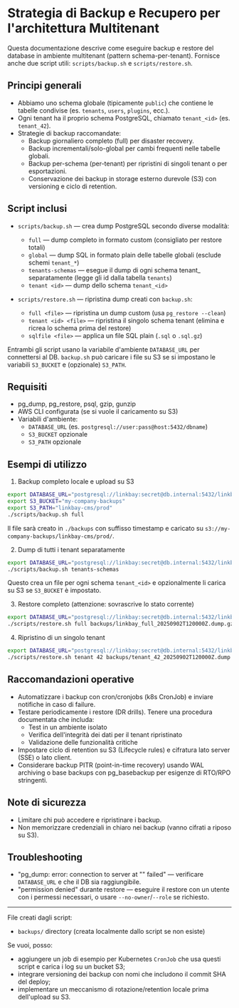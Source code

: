 # Strategia di Backup e Recupero per l'architettura Multitenant

Questa documentazione descrive come eseguire backup e restore del database in ambiente multitenant (pattern schema-per-tenant). Fornisce anche due script utili: `scripts/backup.sh` e `scripts/restore.sh`.

## Principi generali

- Abbiamo uno schema globale (tipicamente `public`) che contiene le tabelle condivise (es. `tenants`, `users`, `plugins`, ecc.).
- Ogni tenant ha il proprio schema PostgreSQL, chiamato `tenant_<id>` (es. `tenant_42`).
- Strategie di backup raccomandate:
  - Backup giornaliero completo (full) per disaster recovery.
  - Backup incrementali/solo-global per cambi frequenti nelle tabelle globali.
  - Backup per-schema (per-tenant) per ripristini di singoli tenant o per esportazioni.
  - Conservazione dei backup in storage esterno durevole (S3) con versioning e ciclo di retention.

## Script inclusi

- `scripts/backup.sh` — crea dump PostgreSQL secondo diverse modalità:
  - `full` — dump completo in formato custom (consigliato per restore totali)
  - `global` — dump SQL in formato plain delle tabelle globali (esclude schemi `tenant_*`)
  - `tenants-schemas` — esegue il dump di ogni schema tenant_<id> separatamente (legge gli id dalla tabella `tenants`)
  - `tenant <id>` — dump dello schema `tenant_<id>`

- `scripts/restore.sh` — ripristina dump creati con `backup.sh`:
  - `full <file>` — ripristina un dump custom (usa `pg_restore --clean`)
  - `tenant <id> <file>` — ripristina il singolo schema tenant (elimina e ricrea lo schema prima del restore)
  - `sqlfile <file>` — applica un file SQL plain (`.sql` o `.sql.gz`)

Entrambi gli script usano la variabile d'ambiente `DATABASE_URL` per connettersi al DB. `backup.sh` può caricare i file su S3 se si impostano le variabili `S3_BUCKET` e (opzionale) `S3_PATH`.

## Requisiti

- pg_dump, pg_restore, psql, gzip, gunzip
- AWS CLI configurata (se si vuole il caricamento su S3)
- Variabili d'ambiente:
  - `DATABASE_URL` (es. `postgresql://user:pass@host:5432/dbname`)
  - `S3_BUCKET` opzionale
  - `S3_PATH` opzionale

## Esempi di utilizzo

1) Backup completo locale e upload su S3

```bash
export DATABASE_URL="postgresql://linkbay:secret@db.internal:5432/linkbay_prod"
export S3_BUCKET="my-company-backups"
export S3_PATH="linkbay-cms/prod"
./scripts/backup.sh full
```

Il file sarà creato in `./backups` con suffisso timestamp e caricato su `s3://my-company-backups/linkbay-cms/prod/`.

2) Dump di tutti i tenant separatamente

```bash
export DATABASE_URL="postgresql://linkbay:secret@db.internal:5432/linkbay_prod"
./scripts/backup.sh tenants-schemas
```

Questo crea un file per ogni schema `tenant_<id>` e opzionalmente li carica su S3 se `S3_BUCKET` è impostato.

3) Restore completo (attenzione: sovrascrive lo stato corrente)

```bash
export DATABASE_URL="postgresql://linkbay:secret@db.internal:5432/linkbay_prod"
./scripts/restore.sh full backups/linkbay_full_20250902T120000Z.dump.gz
```

4) Ripristino di un singolo tenant

```bash
export DATABASE_URL="postgresql://linkbay:secret@db.internal:5432/linkbay_prod"
./scripts/restore.sh tenant 42 backups/tenant_42_20250902T120000Z.dump.gz
```

## Raccomandazioni operative

- Automatizzare i backup con cron/cronjobs (k8s CronJob) e inviare notifiche in caso di failure.
- Testare periodicamente i restore (DR drills). Tenere una procedura documentata che includa:
  - Test in un ambiente isolato
  - Verifica dell'integrità dei dati per il tenant ripristinato
  - Validazione delle funzionalità critiche
- Impostare ciclo di retention su S3 (Lifecycle rules) e cifratura lato server (SSE) o lato client.
- Considerare backup PITR (point-in-time recovery) usando WAL archiving o base backups con pg_basebackup per esigenze di RTO/RPO stringenti.

## Note di sicurezza

- Limitare chi può accedere e ripristinare i backup.
- Non memorizzare credenziali in chiaro nei backup (vanno cifrati a riposo su S3).

## Troubleshooting

- "pg_dump: error: connection to server at \"\" failed" — verificare `DATABASE_URL` e che il DB sia raggiungibile.
- "permission denied" durante restore — eseguire il restore con un utente con i permessi necessari, o usare `--no-owner`/`--role` se richiesto.

---

File creati dagli script:

- `backups/` directory (creata localmente dallo script se non esiste)

Se vuoi, posso:
- aggiungere un job di esempio per Kubernetes `CronJob` che usa questi script e carica i log su un bucket S3;
- integrare versioning dei backup con nomi che includono il commit SHA del deploy;
- implementare un meccanismo di rotazione/retention locale prima dell'upload su S3.
